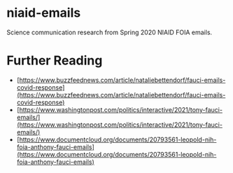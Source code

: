 # niaid-emails
Science communication research from Spring 2020 NIAID FOIA emails.

# Further Reading
- [https://www.buzzfeednews.com/article/nataliebettendorf/fauci-emails-covid-response](https://www.buzzfeednews.com/article/nataliebettendorf/fauci-emails-covid-response)
- [https://www.washingtonpost.com/politics/interactive/2021/tony-fauci-emails/](https://www.washingtonpost.com/politics/interactive/2021/tony-fauci-emails/)
- [https://www.documentcloud.org/documents/20793561-leopold-nih-foia-anthony-fauci-emails](https://www.documentcloud.org/documents/20793561-leopold-nih-foia-anthony-fauci-emails)

